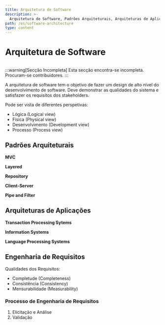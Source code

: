 ```yaml
---
title: Arquitetura de Software
description: >-
  Arquitetura de Software, Padrões Arquiteturais, Arquiteturas de Aplicações, Engenharia de Requisitos
path: /es/software-architecture
type: content
---
```


# Arquitetura de Software

```toc

```

:::warning[Secção Incompleta]
Esta secção encontra-se incompleta. Procuram-se contribuidores.
:::

A arquitetura de software tem o objetivo de fazer um design de alto nível do desenvolvimento de software. Deve demonstrar as qualidades do sistema e satisfazer os requisitos dos stakeholders.

Pode ser vista de diferentes perspetivas:

- Lógica (Logical view)
- Física (Physical view)
- Desenvolvimento (Development view)
- Processo (Process view)

## Padrões Arquiteturais

**MVC**

**Layered**

**Repository**

**Client-Server**

**Pipe and Filter**

## Arquiteturas de Aplicações

**Transaction Processing Sytems**

**Information Systems**

**Language Processing Systems**

## Engenharia de Requisitos

Qualidades dos Requisitos:

- Completude (Completeness)
- Consistência (Consistency)
- Mensurabilidade (Measurability)

### Processo de Engenharia de Requisitos

1. Elicitação e Análise
2. Validação
